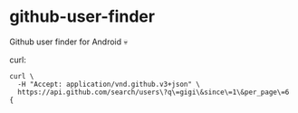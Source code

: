 # github-user-finder
Github user finder for Android :skull:

curl:
```curl
curl \
  -H "Accept: application/vnd.github.v3+json" \
  https://api.github.com/search/users\?q\=gigi\&since\=1\&per_page\=6
{
```